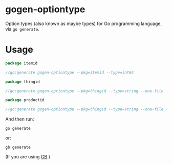 # gogen-optiontype

Option types (also known as maybe types) for Go programming language, via `go generate`.

# Usage

```go
package itemid

//go:generate gogen-optiontype --pkg=itemid --type=int64

```

```go
package thingid

//go:generate gogen-optiontype --pkg=thingid --type=string --one-file

```

```go
package productid

//go:generate gogen-optiontype --pkg=thingid --type=string --one-file --no-tests

```

And then run:
```
go generate
```
or:
```
gb generate
```
(If you are using [GB](https://getgb.io/).)
